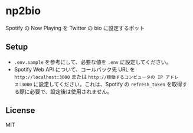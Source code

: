 # np2bio
Spotify の Now Playing を Twitter の bio に設定するボット

## Setup
* `.env.sample` を参考にして、必要な値を `.env` に設定してください。
* Spotify Web API について、コールバック先 URL を `http://localhost:3000` または `http://稼働するコンピュータの IP アドレス:3000` に設定してください。これは、Spotify の `refresh_token` を取得する際に必要で、設定後は使用されません。

## License
MIT
